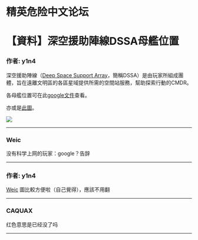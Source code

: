 




精英危险中文论坛
=========







 




# 【資料】深空援助陣線DSSA母艦位置





### 作者: y1n4



深空援助陣線（[Deep Space Support Array](https://forums.frontier.co.uk/threads/the-deep-space-support-array-dssa-a-fleetcomm-initiative.540166/)，簡稱DSSA）是由玩家所組成團體，旨在遠離文明區的各區星域提供所需的空間站服務，幫助探索行動的CMDR。


各母艦位置可在此[google文件](https://docs.google.com/spreadsheets/d/e/2PACX-1vTevQUcLThqo4emXE4nowJeasI07gFio4fETwevAXKIA18NhlDzbnZzRMVUOAT26OROfHG7fCXvTLgY/pubhtml?gid=0&single=true)查看。


亦或是[此圖](https://edastro.com/galmap/?layer=regions&pins=DSSAcarriers)。  

![](https://qiniu.elitedanger.cn/assets/files/2020-08-02/1596346069-511459-dssa.jpeg)






---



### Weic



没有科学上网的玩家：google？告辞






---



### 作者: y1n4



[Weic](https://forum.elitedanger.cn/d/582/2) 圖比較方便啦（自己覺得），應該不用翻






---



### CAQUAX



红色意思是已经没了吗






---










